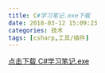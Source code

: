 ```yaml
---
title: C#学习笔记.exe下载
date: 2018-03-12 15:09:23
categories: 技术
tags: [csharp,工具/插件]
---
```


[点击下载 C#学习笔记.exe](csharp学习笔记.exe)